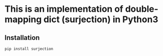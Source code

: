 # This is an implementation of double-mapping dict (surjection) in Python3  

## Installation  

    pip install surjection


